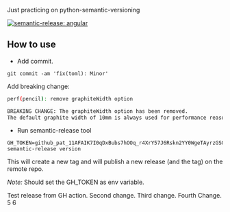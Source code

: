 Just practicing on python-semantic-versioning

[![semantic-release: angular](https://img.shields.io/badge/semantic--release-angular-e10079?logo=semantic-release)](https://github.com/semantic-release/semantic-release)


## How to use



* Add commit.
```
git commit -am 'fix(toml): Minor'
```


Add breaking change:
```sh
perf(pencil): remove graphiteWidth option

BREAKING CHANGE: The graphiteWidth option has been removed.
The default graphite width of 10mm is always used for performance reasons. 
```

* Run semantic-release tool
```
GH_TOKEN=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 semantic-release version
```

This will create a new tag and will publish a new release (and the tag) on the remote repo.

_Note:_ Should set the GH_TOKEN as env variable.

Test release from GH action.
Second change.
Third change.
Fourth Change.
5
6
